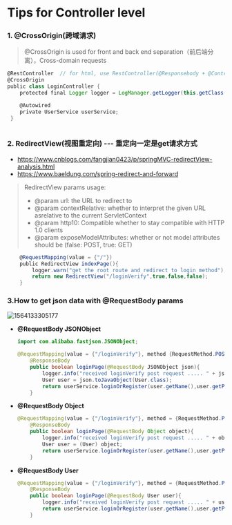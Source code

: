 # 					Tips for Controller level

### 1. @CrossOrigin(跨域请求)

>@CrossOrigin  is used for front and back end separation（前后端分离），Cross-domain requests

```groovy
@RestController  // for html, use RestController(@Responsebody + @Controller); for jsp, could only use @Controller
@CrossOrigin
public class LoginController {
    protected final Logger logger = LogManager.getLogger(this.getClass());

    @Autowired
    private UserService userService;
 }
    
```

### 2. RedirectView(视图重定向)  --- 重定向一定是get请求方式

- https://www.cnblogs.com/fangjian0423/p/springMVC-redirectView-analysis.html
- https://www.baeldung.com/spring-redirect-and-forward

> RedirectView params usage:
>
> - @param url:  the URL to redirect to
> - @param contextRelative:  whether to interpret the given URL asrelative to the current ServletContext
> - @param http10: Compatible whether to stay compatible with HTTP 1.0 clients
> - @param exposeModelAttributes:  whether or not model attributes should be (false: POST, true: GET)

```groovy
    @RequestMapping(value = {"/"})
    public RedirectView indexPage(){
        logger.warn("get the root route and redirect to login method");
        return new RedirectView("/loginVerify",true,false,false);
    }
```

### 3.How to get json data with @RequestBody params

[REF]: https://www.cnblogs.com/xuyatao/p/8296095.html

![1564133305177](C:\Users\ZHENGNE\AppData\Roaming\Typora\typora-user-images\1564133305177.png)

- **@RequestBody JSONObject**

  ```java
  import com.alibaba.fastjson.JSONObject;
  
  @RequestMapping(value = {"/loginVerify"}, method {RequestMethod.POST,RequestMethod.GET})
      @ResponseBody
      public boolean loginPage(@RequestBody JSONObject json){
          logger.info("received loginVerify post request ..... " + json);
          User user = json.toJavaObject(User.class);
          return userService.loginOrRegister(user.getName(),user.getPassword());
      }
  ```

- **@RequestBody Object**

  ```java
  @RequestMapping(value = {"/loginVerify"}, method = {RequestMethod.POST,RequestMethod.GET})
      @ResponseBody
      public boolean loginPage(@RequestBody Object object){
          logger.info("received loginVerify post request ..... " + object);
          User user = (User) object;
          return userService.loginOrRegister(user.getName(),user.getPassword());
      }
  ```

- **@RequestBody User**

  ```java
  @RequestMapping(value = {"/loginVerify"}, method = {RequestMethod.POST,RequestMethod.GET})
      @ResponseBody
      public boolean loginPage(@RequestBody User user){
          logger.info("received loginVerify post request ..... " + user);
          return userService.loginOrRegister(user.getName(),user.getPassword());
      }
  ```

  





